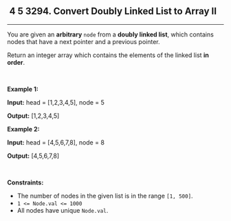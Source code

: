 <h2> 4 5
3294. Convert Doubly Linked List to Array II</h2><hr><div><p>You are given an <strong>arbitrary</strong> <code>node</code> from a <strong>doubly linked list</strong>, which contains nodes that have a next pointer and a previous pointer.</p>

<p>Return an integer array which contains the elements of the linked list <strong>in order</strong>.</p>

<p>&nbsp;</p>
<p><strong class="example">Example 1:</strong></p>

<div class="example-block">
<p><strong>Input:</strong> <span class="example-io">head = [1,2,3,4,5], node = 5</span></p>

<p><strong>Output:</strong> <span class="example-io">[1,2,3,4,5]</span></p>
</div>

<p><strong class="example">Example 2:</strong></p>

<div class="example-block">
<p><strong>Input:</strong> <span class="example-io">head = [4,5,6,7,8], node = 8</span></p>

<p><strong>Output:</strong> <span class="example-io">[4,5,6,7,8]</span></p>
</div>

<p>&nbsp;</p>
<p><strong>Constraints:</strong></p>

<ul>
	<li>The number of nodes in the given list is in the range <code>[1, 500]</code>.</li>
	<li><code>1 &lt;= Node.val &lt;= 1000</code></li>
	<li>All nodes have unique <code>Node.val</code>.</li>
</ul>
</div>